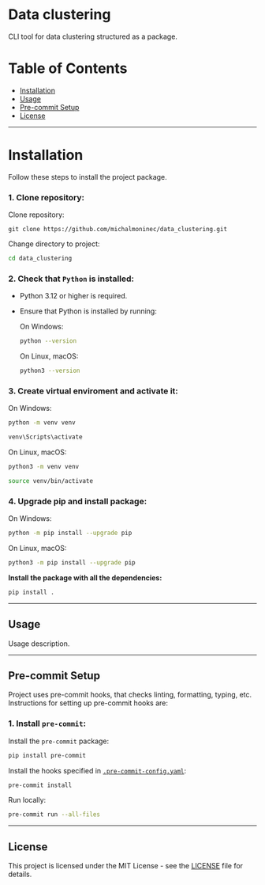 # Data clustering

CLI tool for data clustering structured as a package.

# Table of Contents

-   [Installation](#installation)
-   [Usage](#usage)
-   [Pre-commit Setup](#pre-commit-setup)
-   [License](#license)

---

# Installation

Follow these steps to install the project package.

### **1. Clone repository:**

Clone repository:

```git
git clone https://github.com/michalmoninec/data_clustering.git
```

Change directory to project:

```bash
cd data_clustering
```

### **2. Check that `Python` is installed:**

-   Python 3.12 or higher is required.
-   Ensure that Python is installed by running:

    On Windows:

    ```bash
    python --version
    ```

    On Linux, macOS:

    ```bash
    python3 --version
    ```

### **3. Create virtual enviroment and activate it:**

On Windows:

```bash
python -m venv venv
```

```bash
venv\Scripts\activate
```

On Linux, macOS:

```bash
python3 -m venv venv
```

```bash
source venv/bin/activate
```

### **4. Upgrade pip and install package:**

On Windows:

```bash
python -m pip install --upgrade pip
```

On Linux, macOS:

```bash
python3 -m pip install --upgrade pip
```

**Install the package with all the dependencies:**

```bash
pip install .
```

---

## Usage

Usage description.

---

## Pre-commit Setup

Project uses pre-commit hooks, that checks linting, formatting, typing, etc.
Instructions for setting up pre-commit hooks are:

### **1. Install `pre-commit`:**

Install the `pre-commit` package:

```bash
pip install pre-commit
```

Install the hooks specified in
[`.pre-commit-config.yaml`](.pre-commit-config.yaml):

```bash
pre-commit install
```

Run locally:

```bash
pre-commit run --all-files
```

---

## License

This project is licensed under the MIT License - see
the [LICENSE](LICENSE) file for details.
